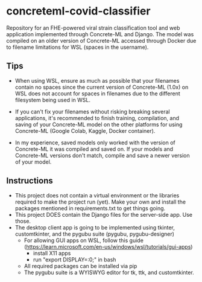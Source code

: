 # concreteml-covid-classifier
Repository for an FHE-powered viral strain classification tool and web application implemented through Concrete-ML and Django. The model was compiled on an older version of Concrete-ML accessed through Docker due to filename limitations for WSL (spaces in the username).

## Tips
- When using WSL, ensure as much as possible that your filenames contain no spaces since the current version of Concrete-ML (1.0x) on WSL does not account for spaces in filenames due to the different filesystem being used in WSL.

- If you can't fix your filenames without risking breaking several applications, it's recommended to finish training, compilation, and saving of your Concrete-ML model on the other platforms for using Concrete-ML (Google Colab, Kaggle, Docker container).

- In my experience, saved models only worked with the version of Concrete-ML it was compiled and saved on. If your models and Concrete-ML versions don't match, compile and save a newer version of your model.

## Instructions
- This project does not contain a virtual environment or the libraries required to make the project run (yet). Make your own and install the packages mentioned in requirements.txt to get things going.
- This project DOES contain the Django files for the server-side app. Use those.
- The desktop client app is going to be implemented using tkinter, customtkinter, and the pygubu suite (pygubu, pygubu-designer)
  - For allowing GUI apps on WSL, follow this guide (https://learn.microsoft.com/en-us/windows/wsl/tutorials/gui-apps)
    - install X11 apps
    - run "export DISPLAY=:0;" in bash
  - All required packages can be installed via pip
  - The pygubu suite is a WYISWYG editor for tk, ttk, and customtkinter.
